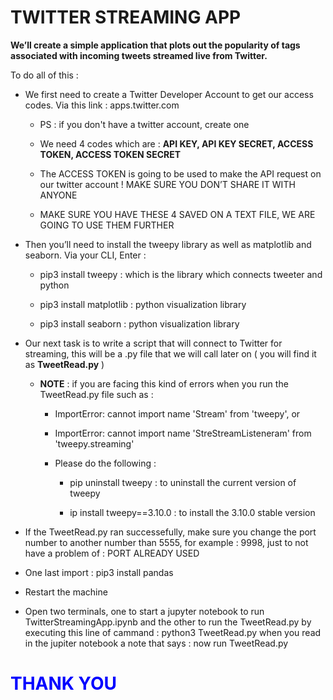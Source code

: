 # TWITTER STREAMING APP

**We’ll create a simple application that plots out the popularity of tags associated with incoming tweets streamed live from Twitter.**

To do all of this :

* We first need to create a Twitter Developer Account to get our access codes. Via this link : apps.twitter.com

  * PS : if you don't have a twitter account, create one

  * We need 4 codes which are : **API KEY, API KEY SECRET, ACCESS TOKEN, ACCESS TOKEN SECRET**

  * The ACCESS TOKEN is going to be used to make the API request on our twitter account ! MAKE SURE YOU DON’T SHARE IT WITH ANYONE

  * MAKE SURE YOU HAVE THESE 4 SAVED ON A TEXT FILE, WE ARE GOING TO USE THEM FURTHER

* Then you’ll need to install the tweepy library as well as matplotlib and seaborn. Via your CLI, Enter :

  * pip3 install tweepy : which is the library which connects tweeter and python

  * pip3 install matplotlib : python visualization library

  * pip3 install seaborn : python visualization library

* Our next task is to write a script that will connect to Twitter for streaming, this will be a .py file that we will call later on ( you will find it as **TweetRead.py** )

  * **NOTE** : if you are facing this kind of errors when you run the TweetRead.py file such as :
  
    * ImportError: cannot import name 'Stream' from 'tweepy',  or

    * ImportError: cannot import name 'StreStreamListeneram' from 'tweepy.streaming'

    * Please do the following :

      * pip uninstall tweepy : to uninstall the current version of tweepy

      * ip install tweepy==3.10.0 : to install the 3.10.0 stable version

* If the TweetRead.py ran successefully, make sure you change the port number to another number than 5555, for example : 9998, just to not have a problem of : PORT ALREADY USED

* One last import : pip3 install pandas

* Restart the machine

* Open two terminals, one to start a jupyter notebook to run TwitterStreamingApp.ipynb and the other to run the TweetRead.py by executing this line of cammand : python3 TweetRead.py when you read in the jupiter notebook a note that says : now run TweetRead.py

# <span style='color:blue'> **THANK YOU**</span>
